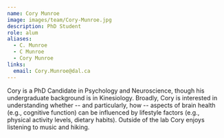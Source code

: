 ```yaml
---
name: Cory Munroe
image: images/team/Cory-Munroe.jpg
description: PhD Student
role: alum
aliases:
  - C. Munroe
  - C Munroe
  - Cory Munroe
links:
  email: Cory.Munroe@dal.ca
---
```


Cory is a PhD Candidate in Psychology and Neuroscience, though his undergraduate background is in Kinesiology. Broadly, Cory is interested in understanding whether -- and particularly, how -- aspects of brain health (e.g., cognitive function) can be influenced by lifestyle factors (e.g., physical activity levels, dietary habits). Outside of the lab Cory enjoys listening to music and hiking.